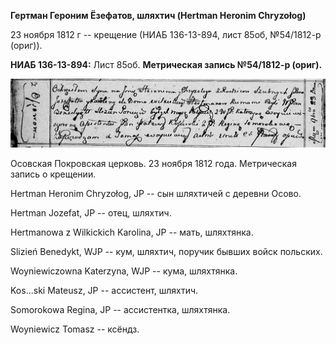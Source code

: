 **Гертман Героним Ёзефатов, шляхтич (Hertman Heronim Chryzołog)**

23 ноября 1812 г -- крещение (НИАБ 136-13-894, лист 85об, №54/1812-р
(ориг)).

**НИАБ 136-13-894:** Лист 85об. **Метрическая запись №54/1812-р
(ориг).**

![](./media/f01b8c3029d74a18941444794d9f69a5c620fb07.png)

Осовская Покровская церковь. 23 ноября 1812 года. Метрическая запись о
крещении.

Hertman Heronim Chryzołog, JP -- сын шляхтичей с деревни Осовo.

Hertman Jozefat, JP -- отец, шляхтич.

Hertmanowa z Wilkickich Karolina, JP -- мать, шляхтянка.

Slizień Benedykt, WJP -- кум, шляхтич, поручик бывших войск польских.

Woyniewiczowna Katerzyna, WJP -- кума, шляхтянка.

Kos\...ski Mateusz, JP -- ассистент, шляхтич.

Somorokowa Regina, JP -- ассистентка, шляхтянка.

Woyniewicz Tomasz -- ксёндз.
